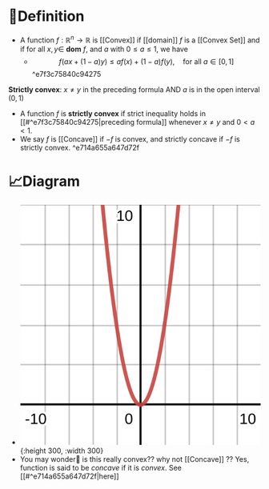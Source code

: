 # 📝Definition
- A function $f : \mathbb{R}^n \to \mathbb{R}$ is [[Convex]] if [[domain]] $f$ is a [[Convex Set]] and if for all $x,y \in$ **dom** $f$, and $a$ with $0\leq a\leq1$, we have
    - $$
      f(ax+(1-a)y)\leq af(x)+(1-a)f(y), \quad \text{for all }a\in [0,1]
      $$ ^e7f3c75840c94275
    
**Strictly convex**: $x\neq y$ in the preceding formula AND $a$ is in the open interval $(0,1)$
- A function $f$ is **strictly convex** if strict inequality holds in [[#^e7f3c75840c94275|preceding formula]] whenever $x \neq y$ and $0 < a < 1$.
- We say $f$ is [[Concave]] if $-f$ is convex, and strictly concave if $-f$ is strictly convex. ^e714a655a647d72f

# 📈Diagram
- ![name](../assets/x_2.svg){:height 300, :width 300}
- You may wonder🤔 is this really convex?? why not [[Concave]] ??	Yes, function is said to be *concave* if it is *convex*. See [[#^e714a655a647d72f|here]]
